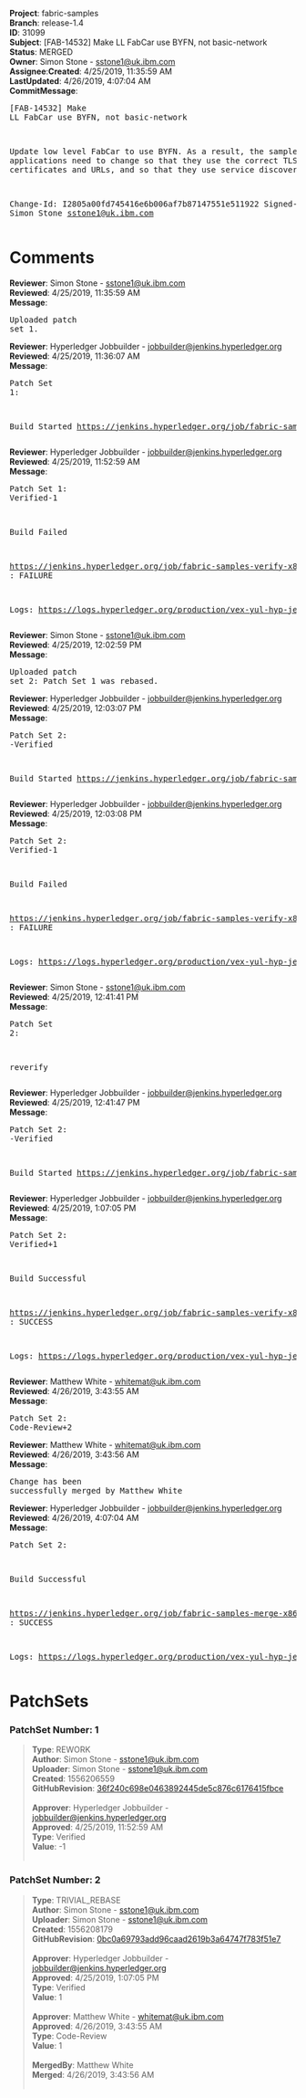 <strong>Project</strong>: fabric-samples</br><strong>Branch</strong>: release-1.4<br><strong>ID</strong>: 31099<br><strong>Subject</strong>: [FAB-14532] Make LL FabCar use BYFN, not basic-network<br><strong>Status</strong>: MERGED<br><strong>Owner</strong>: Simon Stone - sstone1@uk.ibm.com<br><strong>Assignee</strong>:<strong>Created</strong>: 4/25/2019, 11:35:59 AM<br><strong>LastUpdated</strong>: 4/26/2019, 4:07:04 AM<br><strong>CommitMessage</strong>:<br><pre>[FAB-14532] Make LL FabCar use BYFN, not basic-network

Update low level FabCar to use BYFN. As a result, the
sample client applications need to change so that they
use the correct TLS certificates and URLs, and so that
they use service discovery.

Change-Id: I2805a00fd745416e6b006af7b87147551e511922
Signed-off-by: Simon Stone <sstone1@uk.ibm.com>
</pre><h1>Comments</h1><strong>Reviewer</strong>: Simon Stone - sstone1@uk.ibm.com<br><strong>Reviewed</strong>: 4/25/2019, 11:35:59 AM<br><strong>Message</strong>: <pre>Uploaded patch set 1.</pre><strong>Reviewer</strong>: Hyperledger Jobbuilder - jobbuilder@jenkins.hyperledger.org<br><strong>Reviewed</strong>: 4/25/2019, 11:36:07 AM<br><strong>Message</strong>: <pre>Patch Set 1:

Build Started https://jenkins.hyperledger.org/job/fabric-samples-verify-x86_64/242/</pre><strong>Reviewer</strong>: Hyperledger Jobbuilder - jobbuilder@jenkins.hyperledger.org<br><strong>Reviewed</strong>: 4/25/2019, 11:52:59 AM<br><strong>Message</strong>: <pre>Patch Set 1: Verified-1

Build Failed 

https://jenkins.hyperledger.org/job/fabric-samples-verify-x86_64/242/ : FAILURE

Logs: https://logs.hyperledger.org/production/vex-yul-hyp-jenkins-3/fabric-samples-verify-x86_64/242</pre><strong>Reviewer</strong>: Simon Stone - sstone1@uk.ibm.com<br><strong>Reviewed</strong>: 4/25/2019, 12:02:59 PM<br><strong>Message</strong>: <pre>Uploaded patch set 2: Patch Set 1 was rebased.</pre><strong>Reviewer</strong>: Hyperledger Jobbuilder - jobbuilder@jenkins.hyperledger.org<br><strong>Reviewed</strong>: 4/25/2019, 12:03:07 PM<br><strong>Message</strong>: <pre>Patch Set 2: -Verified

Build Started https://jenkins.hyperledger.org/job/fabric-samples-verify-x86_64/244/</pre><strong>Reviewer</strong>: Hyperledger Jobbuilder - jobbuilder@jenkins.hyperledger.org<br><strong>Reviewed</strong>: 4/25/2019, 12:03:08 PM<br><strong>Message</strong>: <pre>Patch Set 2: Verified-1

Build Failed 

https://jenkins.hyperledger.org/job/fabric-samples-verify-x86_64/244/ : FAILURE

Logs: https://logs.hyperledger.org/production/vex-yul-hyp-jenkins-3/fabric-samples-verify-x86_64/244</pre><strong>Reviewer</strong>: Simon Stone - sstone1@uk.ibm.com<br><strong>Reviewed</strong>: 4/25/2019, 12:41:41 PM<br><strong>Message</strong>: <pre>Patch Set 2:

reverify</pre><strong>Reviewer</strong>: Hyperledger Jobbuilder - jobbuilder@jenkins.hyperledger.org<br><strong>Reviewed</strong>: 4/25/2019, 12:41:47 PM<br><strong>Message</strong>: <pre>Patch Set 2: -Verified

Build Started https://jenkins.hyperledger.org/job/fabric-samples-verify-x86_64/245/</pre><strong>Reviewer</strong>: Hyperledger Jobbuilder - jobbuilder@jenkins.hyperledger.org<br><strong>Reviewed</strong>: 4/25/2019, 1:07:05 PM<br><strong>Message</strong>: <pre>Patch Set 2: Verified+1

Build Successful 

https://jenkins.hyperledger.org/job/fabric-samples-verify-x86_64/245/ : SUCCESS

Logs: https://logs.hyperledger.org/production/vex-yul-hyp-jenkins-3/fabric-samples-verify-x86_64/245</pre><strong>Reviewer</strong>: Matthew White - whitemat@uk.ibm.com<br><strong>Reviewed</strong>: 4/26/2019, 3:43:55 AM<br><strong>Message</strong>: <pre>Patch Set 2: Code-Review+2</pre><strong>Reviewer</strong>: Matthew White - whitemat@uk.ibm.com<br><strong>Reviewed</strong>: 4/26/2019, 3:43:56 AM<br><strong>Message</strong>: <pre>Change has been successfully merged by Matthew White</pre><strong>Reviewer</strong>: Hyperledger Jobbuilder - jobbuilder@jenkins.hyperledger.org<br><strong>Reviewed</strong>: 4/26/2019, 4:07:04 AM<br><strong>Message</strong>: <pre>Patch Set 2:

Build Successful 

https://jenkins.hyperledger.org/job/fabric-samples-merge-x86_64/51/ : SUCCESS

Logs: https://logs.hyperledger.org/production/vex-yul-hyp-jenkins-3/fabric-samples-merge-x86_64/51</pre><h1>PatchSets</h1><h3>PatchSet Number: 1</h3><blockquote><strong>Type</strong>: REWORK<br><strong>Author</strong>: Simon Stone - sstone1@uk.ibm.com<br><strong>Uploader</strong>: Simon Stone - sstone1@uk.ibm.com<br><strong>Created</strong>: 1556206559<br><strong>GitHubRevision</strong>: [36f240c698e0463892445de5c876c6176415fbce](https://github.com/hyperledger/fabric-samples/commit/36f240c698e0463892445de5c876c6176415fbce)<br><br><strong>Approver</strong>: Hyperledger Jobbuilder - jobbuilder@jenkins.hyperledger.org<br><strong>Approved</strong>: 4/25/2019, 11:52:59 AM<br><strong>Type</strong>: Verified<br><strong>Value</strong>: -1<br><br></blockquote><h3>PatchSet Number: 2</h3><blockquote><strong>Type</strong>: TRIVIAL_REBASE<br><strong>Author</strong>: Simon Stone - sstone1@uk.ibm.com<br><strong>Uploader</strong>: Simon Stone - sstone1@uk.ibm.com<br><strong>Created</strong>: 1556208179<br><strong>GitHubRevision</strong>: [0bc0a69793add96caad2619b3a64747f783f51e7](https://github.com/hyperledger/fabric-samples/commit/0bc0a69793add96caad2619b3a64747f783f51e7)<br><br><strong>Approver</strong>: Hyperledger Jobbuilder - jobbuilder@jenkins.hyperledger.org<br><strong>Approved</strong>: 4/25/2019, 1:07:05 PM<br><strong>Type</strong>: Verified<br><strong>Value</strong>: 1<br><br><strong>Approver</strong>: Matthew White - whitemat@uk.ibm.com<br><strong>Approved</strong>: 4/26/2019, 3:43:55 AM<br><strong>Type</strong>: Code-Review<br><strong>Value</strong>: 1<br><br><strong>MergedBy</strong>: Matthew White<br><strong>Merged</strong>: 4/26/2019, 3:43:56 AM<br><br></blockquote>